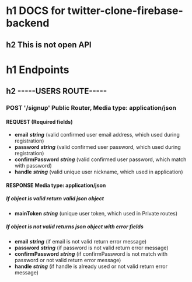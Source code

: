 h1 DOCS for twitter-clone-firebase-backend
==========================================
h2 This is not open API
-----------------------

h1 Endpoints
============

h2 -----USERS ROUTE-----
------------------------
### POST '/signup' Public Router, Media type: application/json
#### REQUEST (Required fields) 
* **email** ***string*** (valid confirmed user email address, which used during registration)
* **password** ***string*** (valid confirmed user password, which used during registration)
* **confirmPassword** ***string*** (valid confirmed user password, which match with password)
* **handle** ***string*** (valid unique user nickname, which used in application)
#### RESPONSE Media type: application/json
##### If object is valid return valid json object
* **mainToken** ***string*** (unique user token, which used in Private routes)
##### If object is not valid returns json object with error fields
* **email** ***string*** (if email is not valid return error message)
* **password** ***string*** (if password is not valid return error message)
* **confirmPassword** ***string*** (if confirmPassword is not match with password or not valid return error message)
* **handle** ***string*** (if handle is already used or not valid return error message)

